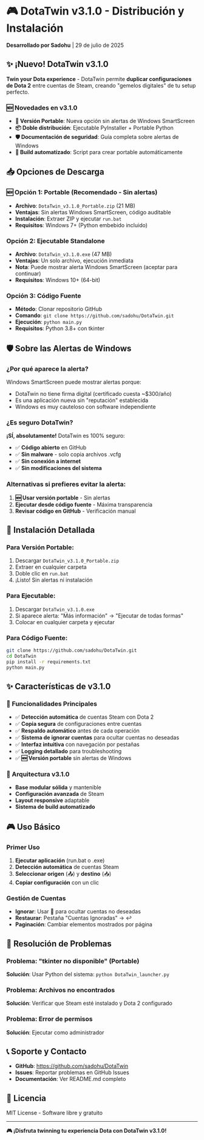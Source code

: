 # 🎮 DotaTwin v3.1.0 - Distribución y Instalación

**Desarrollado por Sadohu** | 29 de julio de 2025

## ✨ ¡Nuevo! DotaTwin v3.1.0

**Twin your Dota experience** - DotaTwin permite **duplicar configuraciones de Dota 2** entre cuentas de Steam, creando "gemelos digitales" de tu setup perfecto.

### 🆕 Novedades en v3.1.0
- **🎉 Versión Portable**: Nueva opción sin alertas de Windows SmartScreen
- **📦 Doble distribución**: Ejecutable PyInstaller + Portable Python
- **🛡️ Documentación de seguridad**: Guía completa sobre alertas de Windows
- **🔧 Build automatizado**: Script para crear portable automáticamente

## 📥 Opciones de Descarga

### 🆕 Opción 1: Portable (Recomendado - Sin alertas)
- **Archivo**: `DotaTwin_v3.1.0_Portable.zip` (21 MB)
- **Ventajas**: Sin alertas Windows SmartScreen, código auditable
- **Instalación**: Extraer ZIP y ejecutar `run.bat`
- **Requisitos**: Windows 7+ (Python embebido incluido)

### Opción 2: Ejecutable Standalone  
- **Archivo**: `DotaTwin_v3.1.0.exe` (47 MB)
- **Ventajas**: Un solo archivo, ejecución inmediata
- **Nota**: Puede mostrar alerta Windows SmartScreen (aceptar para continuar)
- **Requisitos**: Windows 10+ (64-bit)

### Opción 3: Código Fuente
- **Método**: Clonar repositorio GitHub
- **Comando**: `git clone https://github.com/sadohu/DotaTwin.git`
- **Ejecución**: `python main.py`
- **Requisitos**: Python 3.8+ con tkinter

## 🛡️ Sobre las Alertas de Windows

### ¿Por qué aparece la alerta?
Windows SmartScreen puede mostrar alertas porque:
- DotaTwin no tiene firma digital (certificado cuesta ~$300/año)
- Es una aplicación nueva sin "reputación" establecida
- Windows es muy cauteloso con software independiente

### ¿Es seguro DotaTwin?
**¡SÍ, absolutamente!** DotaTwin es 100% seguro:
- ✅ **Código abierto** en GitHub
- ✅ **Sin malware** - solo copia archivos .vcfg
- ✅ **Sin conexión a internet**
- ✅ **Sin modificaciones del sistema**

### Alternativas si prefieres evitar la alerta:
1. **🆕 Usar versión portable** - Sin alertas
2. **Ejecutar desde código fuente** - Máxima transparencia
3. **Revisar código en GitHub** - Verificación manual

## 🚀 Instalación Detallada

### Para Versión Portable:
1. Descargar `DotaTwin_v3.1.0_Portable.zip`
2. Extraer en cualquier carpeta
3. Doble clic en `run.bat`
4. ¡Listo! Sin alertas ni instalación

### Para Ejecutable:
1. Descargar `DotaTwin_v3.1.0.exe`
2. Si aparece alerta: "Más información" → "Ejecutar de todas formas"
3. Colocar en cualquier carpeta y ejecutar

### Para Código Fuente:
```bash
git clone https://github.com/sadohu/DotaTwin.git
cd DotaTwin
pip install -r requirements.txt
python main.py
```

## ✨ Características de v3.1.0

### 🔧 Funcionalidades Principales
- ✅ **Detección automática** de cuentas Steam con Dota 2
- ✅ **Copia segura** de configuraciones entre cuentas
- ✅ **Respaldo automático** antes de cada operación
- ✅ **Sistema de ignorar cuentas** para ocultar cuentas no deseadas
- ✅ **Interfaz intuitiva** con navegación por pestañas
- ✅ **Logging detallado** para troubleshooting
- ✅ **🆕 Versión portable** sin alertas de Windows

### 🎯 Arquitectura v3.1.0
- **Base modular sólida** y mantenible
- **Configuración avanzada** de Steam
- **Layout responsive** adaptable
- **Sistema de build automatizado**

## 🎮 Uso Básico

### Primer Uso
1. **Ejecutar aplicación** (run.bat o .exe)
2. **Detección automática** de cuentas Steam
3. **Seleccionar origen** (📤) y **destino** (📥)
4. **Copiar configuración** con un clic

### Gestión de Cuentas
- **Ignorar**: Usar 🚫 para ocultar cuentas no deseadas
- **Restaurar**: Pestaña "Cuentas Ignoradas" → ↩️
- **Paginación**: Cambiar elementos mostrados por página

## 🔧 Resolución de Problemas

### Problema: "tkinter no disponible" (Portable)
**Solución**: Usar Python del sistema: `python DotaTwin_launcher.py`

### Problema: Archivos no encontrados
**Solución**: Verificar que Steam esté instalado y Dota 2 configurado

### Problema: Error de permisos
**Solución**: Ejecutar como administrador

## 📞 Soporte y Contacto

- **GitHub**: https://github.com/sadohu/DotaTwin
- **Issues**: Reportar problemas en GitHub Issues
- **Documentación**: Ver README.md completo

## 📄 Licencia

MIT License - Software libre y gratuito

---

**🎮 ¡Disfruta twinning tu experiencia Dota con DotaTwin v3.1.0!**
